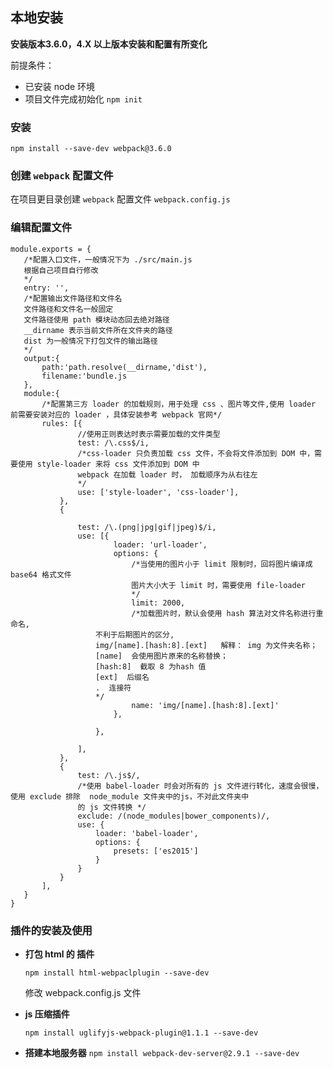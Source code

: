 ## 本地安装

**安装版本3.6.0，4.X 以上版本安装和配置有所变化**

前提条件：
+ 已安装 node  环境
+ 项目文件完成初始化     `npm init`

### 安装 
`npm install --save-dev webpack@3.6.0`

###  创建 `webpack` 配置文件 
 在项目更目录创建 `webpack` 配置文件 `webpack.config.js`

 ### 编辑配置文件

 ```
module.exports = {
    /*配置入口文件，一般情况下为 ./src/main.js 
    根据自己项目自行修改
    */
    entry: '',
    /*配置输出文件路径和文件名
    文件路径和文件名一般固定
    文件路径使用 path 模块动态回去绝对路径
    __dirname 表示当前文件所在文件夹的路径
    dist 为一般情况下打包文件的输出路径
    */
    output:{
        path:'path.resolve(__dirname,'dist'),
        filename:'bundle.js
    },
    module:{
        /*配置第三方 loader 的加载规则，用于处理 css 、图片等文件,使用 loader 前需要安装对应的 loader ，具体安装参考 webpack 官网*/
        rules: [{
                //使用正则表达时表示需要加载的文件类型
                test: /\.css$/i,
                /*css-loader 只负责加载 css 文件，不会将文件添加到 DOM 中，需要使用 style-loader 来将 css 文件添加到 DOM 中
                webpack 在加载 loader 时， 加载顺序为从右往左
                */
                use: ['style-loader', 'css-loader'],
            },
            {

                test: /\.(png|jpg|gif|jpeg)$/i,
                use: [{
                        loader: 'url-loader',
                        options: {
                            /*当使用的图片小于 limit 限制时，回将图片编译成 base64 格式文件
                            图片大小大于 limit 时，需要使用 file-loader 
                            */
                            limit: 2000,
                            /*加载图片时，默认会使用 hash 算法对文件名称进行重命名,
                    不利于后期图片的区分,
                    img/[name].[hash:8].[ext]   解释： img 为文件夹名称；
                    [name]  会使用图片原来的名称替换；
                    [hash:8]  截取 8 为hash 值
                    [ext]  后缀名
                    .  连接符
                    */
                            name: 'img/[name].[hash:8].[ext]'
                        },

                    },

                ],
            },
            {
                test: /\.js$/,
                /*使用 babel-loader 时会对所有的 js 文件进行转化，速度会很慢，使用 exclude 排除  node_module 文件夹中的js，不对此文件夹中
                的 js 文件转换 */
                exclude: /(node_modules|bower_components)/,
                use: {
                    loader: 'babel-loader',
                    options: {
                        presets: ['es2015']
                    }
                }
            }
        ],
    }
}
 ```

 ### 插件的安装及使用

 + **打包 html 的 插件**

    `npm install html-webpaclplugin --save-dev`

    修改 webpack.config.js 文件

+ **js 压缩插件**

    `npm install uglifyjs-webpack-plugin@1.1.1 --save-dev`

+ **搭建本地服务器**
    `npm install webpack-dev-server@2.9.1 --save-dev`

